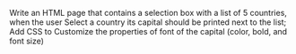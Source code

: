 Write an HTML page that contains a selection box with a list of 5 countries, when the
user Select a country its capital should be printed next to the list; Add CSS to
Customize the properties of font of the capital (color, bold, and font size)
